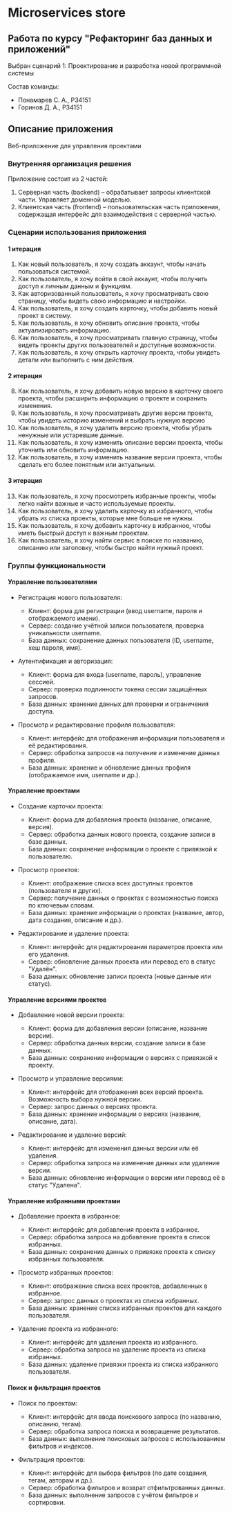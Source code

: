 # Microservices store

## Работа по курсу "Рефакторинг баз данных и приложений"
Выбран сценарий 1: Проектирование и разработка новой программной системы

Состав команды:
* Понамарев С. А., P34151
* Горинов Д. А., P34151

## Описание приложения

Веб-приложение для управления проектами

### Внутренняя организация решения

Приложение состоит из 2 частей:
1.	Серверная часть (backend) – обрабатывает запросы клиентской части. Управляет доменной моделью.
2.	Клиентская часть (frontend) – пользовательская часть приложения, содержащая интерфейс для взаимодействия с серверной частью.


### Сценарии использования приложения
#### 1 итерация
  1.	Как новый пользователь, я хочу создать аккаунт, чтобы начать пользоваться системой.
  2.	Как пользователь, я хочу войти в свой аккаунт, чтобы получить доступ к личным данным и функциям.
  3.	Как авторизованный пользователь, я хочу просматривать свою страницу, чтобы видеть свою информацию и настройки.
  4.	Как пользователь, я хочу создать карточку, чтобы добавить новый проект в систему.
  5.	Как пользователь, я хочу обновить описание проекта, чтобы актуализировать информацию.
  6.	Как пользователь, я хочу просматривать главную страницу, чтобы видеть проекты других пользователей и доступные возможности.
  7.	Как пользователь, я хочу открыть карточку проекта, чтобы увидеть детали или выполнить с ним действия.
#### 2 итерация
  8.	Как пользователь, я хочу добавить новую версию в карточку своего проекта, чтобы расширить информацию о проекте и сохранить изменения.
  9.	Как пользователь, я хочу просматривать другие версии проекта, чтобы увидеть историю изменений и выбрать нужную версию
  10.	Как пользователь, я хочу удалить версию проекта, чтобы убрать ненужные или устаревшие данные.
  11.	Как пользователь, я хочу изменить описание версии проекта, чтобы уточнить или обновить информацию.
  12.	Как пользователь, я хочу изменить название версии проекта, чтобы сделать его более понятным или актуальным.
#### 3 итерация
  13.	Как пользователь, я хочу просмотреть избранные проекты, чтобы легко найти важные и часто используемые проекты.
  14. Как пользователь, я хочу удалить карточку из избранного, чтобы убрать из списка проекты, которые мне больше не нужны.
  15. Как пользователь, я хочу добавить карточку в избранное, чтобы иметь быстрый доступ к важным проектам.
  16. Как пользователь, я хочу найти сервис в поиске по названию, описанию или заголовку, чтобы быстро найти нужный проект.

### Группы функциональности
#### Управление пользователями
* Регистрация нового пользователя:
  * Клиент: форма для регистрации (ввод username, пароля и отображаемого имени). 
  * Сервер: создание учётной записи пользователя, проверка уникальности username. 
  * База данных: сохранение данных пользователя (ID, username, хеш пароля, имя).

* Аутентификация и авторизация:
  * Клиент: форма для входа (username, пароль), управление сессией. 
  * Сервер: проверка подлинности токена сессии защищённых запросов. 
  * База данных: хранение данных для проверки и ограничения доступа.

* Просмотр и редактирование профиля пользователя:
  * Клиент: интерфейс для отображения информации пользователя и её редактирования. 
  * Сервер: обработка запросов на получение и изменение данных профиля. 
  * База данных: хранение и обновление данных профиля (отображаемое имя, username и др.).


#### Управление проектами
* Создание карточки проекта:
  * Клиент: форма для добавления проекта (название, описание, версия). 
  * Сервер: обработка данных нового проекта, создание записи в базе данных. 
  * База данных: сохранение информации о проекте с привязкой к пользователю.

* Просмотр проектов:
  * Клиент: отображение списка всех доступных проектов (пользователя и других). 
  * Сервер: получение данных о проектах с возможностью поиска по ключевым словам. 
  * База данных: хранение информации о проектах (название, автор, дата создания, описание и др.).

* Редактирование и удаление проекта:
  * Клиент: интерфейс для редактирования параметров проекта или его удаления. 
  * Сервер: обновление данных проекта или перевод его в статус "Удалён". 
  * База данных: обновление записи проекта (новые данные или статус).


#### Управление версиями проектов
* Добавление новой версии проекта:
  * Клиент: форма для добавления версии (описание, название версии). 
  * Сервер: обработка данных версии, создание записи в базе данных. 
  * База данных: сохранение информации о версиях с привязкой к проекту.

* Просмотр и управление версиями:
  * Клиент: интерфейс для отображения всех версий проекта. Возможность выбора нужной версии. 
  * Сервер: запрос данных о версиях проекта. 
  * База данных: хранение информации о версиях (название, описание, дата).

* Редактирование и удаление версий:
  * Клиент: интерфейс для изменения данных версии или её удаления. 
  * Сервер: обработка запроса на изменение данных или удаление версии. 
  * База данных: обновление информации о версии или перевод её в статус "Удалена".


#### Управление избранными проектами
* Добавление проекта в избранное:
  * Клиент: интерфейс для добавления проекта в избранное. 
  * Сервер: обработка запроса на добавление проекта в список избранных. 
  * База данных: сохранение данных о привязке проекта к списку избранных пользователя.

* Просмотр избранных проектов:
  * Клиент: отображение списка всех проектов, добавленных в избранное. 
  * Сервер: запрос данных о проектах из списка избранных. 
  * База данных: хранение списка избранных проектов для каждого пользователя.

* Удаление проекта из избранного:
  * Клиент: интерфейс для удаления проекта из избранного. 
  * Сервер: обработка запроса на удаление проекта из списка избранных. 
  * База данных: удаление привязки проекта из списка избранного пользователя.


#### Поиск и фильтрация проектов
* Поиск по проектам:
  * Клиент: интерфейс для ввода поискового запроса (по названию, описанию, тегам). 
  * Сервер: обработка запроса поиска и возвращение результатов. 
  * База данных: выполнение поисковых запросов с использованием фильтров и индексов.

* Фильтрация проектов:
  * Клиент: интерфейс для выбора фильтров (по дате создания, тегам, авторам и др.). 
  * Сервер: обработка фильтров и возврат отфильтрованных данных. 
  * База данных: выполнение запросов с учётом фильтров и сортировки.


